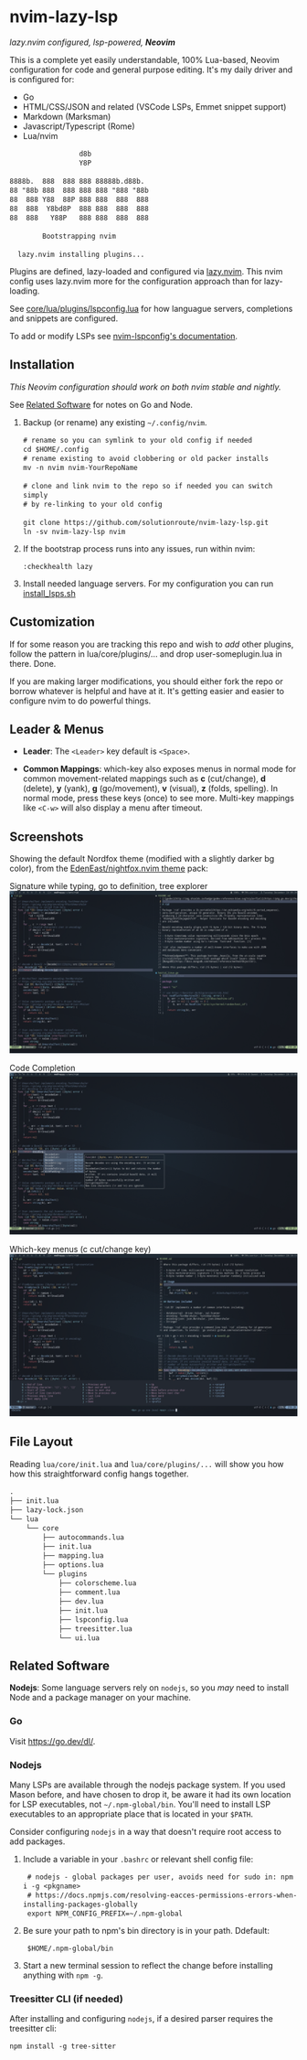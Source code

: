 # nvim-lazy-lsp

_lazy.nvim configured, lsp-powered, **Neovim**_

This is a complete yet easily understandable, 100% Lua-based, Neovim
configuration for code and general purpose editing. It's my daily driver and is
configured for:

- Go
- HTML/CSS/JSON and related (VSCode LSPs, Emmet snippet support)
- Markdown (Marksman)
- Javascript/Typescript (Rome)
- Lua/nvim

```
                 d8b
                 Y8P

8888b.  888  888 888 88888b.d88b.
88 "88b 888  888 888 888 "888 "88b
88  888 Y88  88P 888 888  888  888
88  888  Y8bd8P  888 888  888  888
88  888   Y88P   888 888  888  888

        Bootstrapping nvim

  lazy.nvim installing plugins...
```

Plugins are defined, lazy-loaded and configured via
[lazy.nvim](https://github.com/folke/lazy.nvim). This nvim config uses
lazy.nvim more for the configuration approach than for lazy-loading.

See [core/lua/plugins/lspconfig.lua](/solutionroute/nvim-lazy-lsp/blob/main/lua/core/plugins/lspconfig.lua) for
how languague servers, completions and snippets are configured.

To add or modify LSPs see
[nvim-lspconfig's documentation](https://github.com/neovim/nvim-lspconfig/blob/master/doc/server_configurations.md).

## Installation

*This Neovim configuration should work on both nvim stable and nightly.*

See [Related Software](#related-software) for notes on Go and Node.

1. Backup (or rename) any existing `~/.config/nvim`.
   ```
   # rename so you can symlink to your old config if needed
   cd $HOME/.config
   # rename existing to avoid clobbering or old packer installs
   mv -n nvim nvim-YourRepoName

   # clone and link nvim to the repo so if needed you can switch simply 
   # by re-linking to your old config

   git clone https://github.com/solutionroute/nvim-lazy-lsp.git 
   ln -sv nvim-lazy-lsp nvim
   ```
1. If the bootstrap process runs into any issues, run within nvim:
   ```
   :checkhealth lazy
   ```
1. Install needed language servers. For my configuration you can run [install_lsps.sh](/solutionroute/nvim-lazy-lsp/blob/main/install_lsps.sh)

## Customization

If for some reason you are tracking this repo and wish to *add* other plugins,
follow the pattern in lua/core/plugins/... and drop user-someplugin.lua in
there. Done.

If you are making larger modifications, you should either fork the repo or
borrow whatever is helpful and have at it. It's getting easier and easier to
configure nvim to do powerful things.

## Leader & Menus

- **Leader**: The `<Leader>` key default is `<Space>`.

- **Common Mappings**: which-key also exposes menus in normal mode for common
  movement-related mappings such as **c** (cut/change), **d** (delete), **y**
  (yank), **g** (go/movement), **v** (visual), **z** (folds, spelling). In
  normal mode, press these keys (once) to see more. Multi-key mappings like
  `<C-w>` will also display a menu after timeout.

## Screenshots

Showing the default Nordfox theme (modified with a slightly darker bg color),
from the [EdenEast/nightfox.nvim theme](https://github.com/EdenEast/nightfox.nvim) pack:

Signature while typing, go to definition, tree explorer
![fn sigs and more](https://raw.githubusercontent.com/solutionroute/nvim/main/doc/fnsig-tree-fndef.png)

Code Completion
![code-completion](https://raw.githubusercontent.com/solutionroute/nvim/main/doc/code-completion.png)

Which-key menus (c cut/change key)
![which-key menus](https://raw.githubusercontent.com/solutionroute/nvim/main/doc/whichkey-c-menu.png)

## File Layout

Reading `lua/core/init.lua` and `lua/core/plugins/...` will show you how how
this straightforward config hangs together.

```
.
├── init.lua
├── lazy-lock.json
└── lua
    └── core
        ├── autocommands.lua
        ├── init.lua
        ├── mapping.lua
        ├── options.lua
        └── plugins
            ├── colorscheme.lua
            ├── comment.lua
            ├── dev.lua
            ├── init.lua
            ├── lspconfig.lua
            ├── treesitter.lua
            └── ui.lua
```

## Related Software

**Nodejs**: Some language servers rely on `nodejs`, so you *may*
need to install Node and a package manager on your machine.

### Go

Visit <https://go.dev/dl/>.

### Nodejs

Many LSPs are available through the nodejs package system. If you used Mason
before, and have chosen to drop it, be aware it had its own location for LSP
executables, not `~/.npm-global/bin`. You'll need to install LSP executables to
an appropriate place that is located in your `$PATH`.

Consider configuring `nodejs` in a way that doesn't require root access to
add packages.

1. Include a variable in your `.bashrc` or relevant shell config file:

   ```
    # nodejs - global packages per user, avoids need for sudo in: npm i -g <pkgname>
    # https://docs.npmjs.com/resolving-eacces-permissions-errors-when-installing-packages-globally
    export NPM_CONFIG_PREFIX=~/.npm-global
   ```

1. Be sure your path to npm's bin directory is in your path. Ddefault:

   ```
    $HOME/.npm-global/bin
   ```

1. Start a new terminal session to reflect the change before installing
   anything with `npm -g`.

### Treesitter CLI (if needed)

After installing and configuring `nodejs`, if a desired parser
requires the treesitter cli:

```
npm install -g tree-sitter
```
